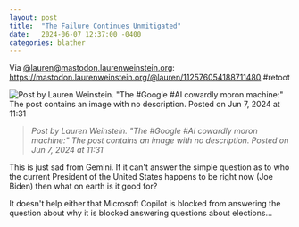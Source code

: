 ```yaml
---
layout: post
title:  "The Failure Continues Unmitigated"
date:   2024-06-07 12:37:00 -0400
categories: blather
---
```

Via [@lauren@mastodon.laurenweinstein.org](https://mastodon.laurenweinstein.org/@lauren/): <https://mastodon.laurenweinstein.org/@lauren/112576054188711480> #retoot

![Post by Lauren Weinstein. "The #Google #AI cowardly moron machine:" The post contains an image with no description. Posted on Jun 7, 2024 at 11:31]({{site.url}}/img/cowardly-ai.jpg)

>*Post by Lauren Weinstein. "The #Google #AI cowardly moron machine:" The post contains an image with no description. Posted on Jun 7, 2024 at 11:31*

This is just sad from Gemini.  If it can't answer the simple question as to who the current President of the United States happens to be right now (Joe Biden) then what on earth is it good for?

It doesn't help either that Microsoft Copilot is blocked from answering the question about why it is blocked answering questions about elections...

